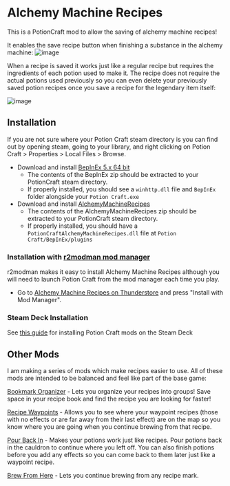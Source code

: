 # Alchemy Machine Recipes
This is a PotionCraft mod to allow the saving of alchemy machine recipes!

It enables the save recipe button when finishing a substance in the alchemy machine:
![image](https://github.com/AndrewFahlgren/PotionCraftAlchemyMachineRecipes/blob/master/Images/Save%20Alchemy%20Machine%20Recipe.png?raw=true)

When a recipe is saved it works just like a regular recipe but requires the ingredients of each potion used to make it. The recipe does not require the actual potions used previously so you can even delete your previously saved potion recipes once you save a recipe for the legendary item itself:

![image](https://github.com/AndrewFahlgren/PotionCraftAlchemyMachineRecipes/blob/master/Images/Albedo%20Recipe.png?raw=true)


## Installation

If you are not sure where your Potion Craft steam directory is you can find out by opening steam, going to your library, and right clicking on Potion Craft > Properties > Local Files > Browse.

- Download and install [BepInEx 5.x 64 bit](https://github.com/BepInEx/BepInEx/releases/latest)
  - The contents of the BepInEx zip should be extracted to your PotionCraft steam directory.
  - If properly installed, you should see a `winhttp.dll` file and `BepInEx` folder alongside your `Potion Craft.exe`
- Download and install [AlchemyMachineRecipes](https://github.com/AndrewFahlgren/PotionCraftAlchemyMachineRecipes/releases/)
  - The contents of the AlchemyMachineRecipes zip should be extracted to your PotionCraft steam directory.
  - If properly installed, you should have a `PotionCraftAlchemyMachineRecipes.dll` file at `Potion Craft/BepInEx/plugins`
  
### Installation with [r2modman mod manager](https://thunderstore.io/package/ebkr/r2modman/)

r2modman makes it easy to install Alchemy Machine Recipes although you will need to launch Potion Craft from the mod manager each time you play.

- Go to [Alchemy Machine Recipes on Thunderstore](https://potion-craft.thunderstore.io/package/AndrewFahlgren/Alchemy_Machine_Recipes/) and press "Install with Mod Manager".


### Steam Deck Installation
See [this guide](https://docs.google.com/document/d/1Y3PDeMaffkh7x4U3j46YZ9K6AhM2EvRF9v3mAGBFzW4) for installing Potion Craft mods on the Steam Deck

## Other Mods

I am making a series of mods which make recipes easier to use. All of these mods are intended to be balanced and feel like part of the base game:

[Bookmark Organizer](https://github.com/AndrewFahlgren/PotionCraftBookmarkOrganizer) - Lets you organize your recipes into groups! Save space in your recipe book and find the recipe you are looking for faster!

[Recipe Waypoints](https://github.com/AndrewFahlgren/PotionCraftRecipeWaypoints) - Allows you to see where your waypoint recipes (those with no effects or are far away from their last effect) are on the map so you know where you are going when you continue brewing from that recipe.

[Pour Back In](https://github.com/AndrewFahlgren/PotionCraftPourBackIn) - Makes your potions work just like recipes. Pour potions back in the cauldron to continue where you left off. You can also finish potions before you add any effects so you can come back to them later just like a waypoint recipe.

[Brew From Here](https://github.com/AndrewFahlgren/PotionCraftUsefulRecipeMarks) - Lets you continue brewing from any recipe mark.
